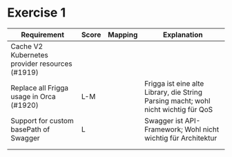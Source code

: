 # Exercise 1
 Requirement | Score  | Mapping  | Explanation 
--|---|---|--
Cache V2 Kubernetes provider resources (#1919) |   |   |  
Replace all Frigga usage in Orca (#1920) | L-M  |   | Frigga ist eine alte Library, die String Parsing macht; wohl nicht wichtig für QoS
Support for custom basePath of Swagger | L |   |  Swagger ist API-Framework; Wohl nicht wichtig für Architektur
  |   |   |  
  |   |   |  
